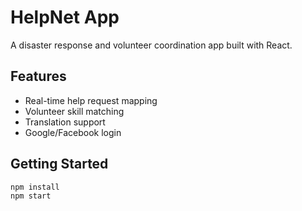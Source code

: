 # HelpNet App

A disaster response and volunteer coordination app built with React.

## Features

- Real-time help request mapping
- Volunteer skill matching
- Translation support
- Google/Facebook login

## Getting Started

```bash
npm install
npm start
